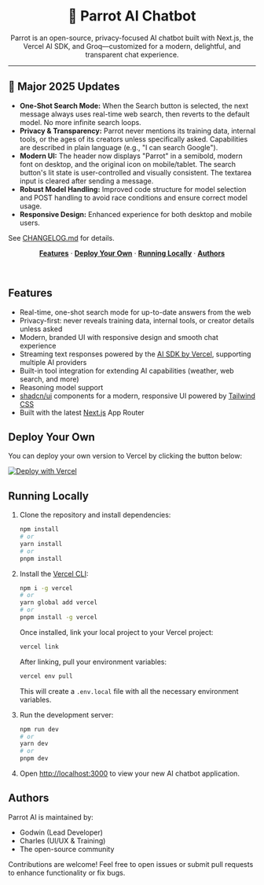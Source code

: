 
<h1 align="center">🦜 Parrot AI Chatbot</h1>

<p align="center">
  Parrot is an open-source, privacy-focused AI chatbot built with Next.js, the Vercel AI SDK, and Groq—customized for a modern, delightful, and transparent chat experience.

---

## 🚀 Major 2025 Updates

- **One-Shot Search Mode:** When the Search button is selected, the next message always uses real-time web search, then reverts to the default model. No more infinite search loops.
- **Privacy & Transparency:** Parrot never mentions its training data, internal tools, or the ages of its creators unless specifically asked. Capabilities are described in plain language (e.g., "I can search Google").
- **Modern UI:** The header now displays "Parrot" in a semibold, modern font on desktop, and the original icon on mobile/tablet. The search button's lit state is user-controlled and visually consistent. The textarea input is cleared after sending a message.
- **Robust Model Handling:** Improved code structure for model selection and POST handling to avoid race conditions and ensure correct model usage.
- **Responsive Design:** Enhanced experience for both desktop and mobile users.

See [CHANGELOG.md](./CHANGELOG.md) for details.
</p>

<p align="center">
  <a href="#features"><strong>Features</strong></a> ·
  <a href="#deploy-your-own"><strong>Deploy Your Own</strong></a> ·
  <a href="#running-locally"><strong>Running Locally</strong></a> ·
  <a href="#authors"><strong>Authors</strong></a>
</p>
<br/>

## Features

- Real-time, one-shot search mode for up-to-date answers from the web
- Privacy-first: never reveals training data, internal tools, or creator details unless asked
- Modern, branded UI with responsive design and smooth chat experience
- Streaming text responses powered by the [AI SDK by Vercel](https://sdk.vercel.ai/docs), supporting multiple AI providers
- Built-in tool integration for extending AI capabilities (weather, web search, and more)
- Reasoning model support
- [shadcn/ui](https://ui.shadcn.com/) components for a modern, responsive UI powered by [Tailwind CSS](https://tailwindcss.com)
- Built with the latest [Next.js](https://nextjs.org) App Router

## Deploy Your Own

You can deploy your own version to Vercel by clicking the button below:

[![Deploy with Vercel](https://vercel.com/button)](https://vercel.com/new/clone?project-name=Vercel+x+Groq+Chatbot&repository-name=ai-sdk-starter-groq&repository-url=https%3A%2F%2Fgithub.com%2Fvercel-labs%2Fai-sdk-starter-groq&demo-title=Vercel+x+Groq+Chatbot&demo-url=https%3A%2F%2Fai-sdk-starter-groq.labs.vercel.dev%2F&demo-description=A+simple+chatbot+application+built+with+Next.js+that+uses+Groq+via+the+AI+SDK+and+the+Vercel+Marketplace&products=%5B%7B%22type%22%3A%22integration%22%2C%22protocol%22%3A%22ai%22%2C%22productSlug%22%3A%22api-key%22%2C%22integrationSlug%22%3A%22groq%22%7D%5D)

## Running Locally

1. Clone the repository and install dependencies:

   ```bash
   npm install
   # or
   yarn install
   # or
   pnpm install
   ```

2. Install the [Vercel CLI](https://vercel.com/docs/cli):

   ```bash
   npm i -g vercel
   # or
   yarn global add vercel
   # or
   pnpm install -g vercel
   ```

   Once installed, link your local project to your Vercel project:

   ```bash
   vercel link
   ```

   After linking, pull your environment variables:

   ```bash
   vercel env pull
   ```

   This will create a `.env.local` file with all the necessary environment variables.

3. Run the development server:

   ```bash
   npm run dev
   # or
   yarn dev
   # or
   pnpm dev
   ```

4. Open [http://localhost:3000](http://localhost:3000) to view your new AI chatbot application.

## Authors

Parrot AI is maintained by:

- Godwin (Lead Developer)
- Charles (UI/UX & Training)
- The open-source community

Contributions are welcome! Feel free to open issues or submit pull requests to enhance functionality or fix bugs.

